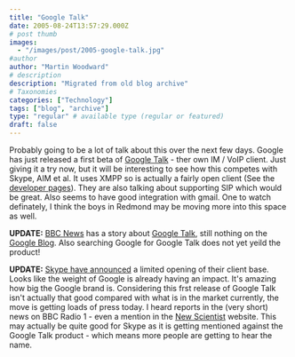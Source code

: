 ```yaml
---
title: "Google Talk"
date: 2005-08-24T13:57:29.000Z
# post thumb
images:
  - "/images/post/2005-google-talk.jpg"
#author
author: "Martin Woodward"
# description
description: "Migrated from old blog archive"
# Taxonomies
categories: ["Technology"]
tags: ["blog", "archive"]
type: "regular" # available type (regular or featured)
draft: false
---
```


Probably going to be a lot of talk about this over the next few days.  Google has just released a first beta of [Google Talk](http://www.google.com/talk/) - ther own IM / VoIP client.  Just giving it a try now, but it will be interesting to see how this competes with Skype, AIM et al.  It uses XMPP so is actually a fairly open client (See the [developer pages](http://www.google.com/talk/developer.html)).  They are also talking about supporting SIP which would be great.  Also seems to have good integration with gmail.  One to watch definately, I think the boys in Redmond may be moving more into this space as well.

**UPDATE:**  [BBC News](http://news.bbc.co.uk/2/hi/technology/4180182.stm) has a story about [Google Talk](http://www.google.com/talk/), still nothing on the [Google Blog](http://googleblog.blogspot.com/).   Also searching Google for Google Talk does not yet yeild the product!

**UPDATE:**  [Skype have announced](http://share.skype.com/developer_zone/developer_blog/skype_opens_im_and_presence_to_the_world._-_introducing_skypeweb_and_skypenet) a limited opening of their client base.  Looks like the weight of Google is already having an impact.  It's amazing how big the Google brand is.  Considering this frst release of Google Talk isn't actually that good compared with what is in the market currently, the move is getting loads of press today.  I heard reports in the (very short) news on BBC Radio 1 - even a mention in the [New Scientist](http://www.newscientist.com/article.ns?id=dn7899) website.  This may actually be quite good for Skype as it is getting mentioned against the Google Talk product - which means more people are getting to hear the name.